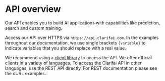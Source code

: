 # API overview

Our API enables you to build AI applications with capabilities like prediction, search and custom training.

Access our API over HTTPS via `https://api.clarifai.com`. In the examples throughout our documentation, we use single brackets `{variable}` to indicate variables that you should replace with a real value.

We recommend using a [client library](api-clients.md) to access the API. We offer official clients in a variety of languages. To access the Clarifai API in other languages, use the REST API directly. For REST documentation please see the cURL examples.

